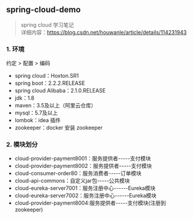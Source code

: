 ## spring-cloud-demo
> spring cloud 学习笔记  
> 详细内容：https://blog.csdn.net/houwanle/article/details/114231943

### 1. 环境
约定 > 配置 > 编码

- spring cloud：Hoxton.SR1
- spring boot：2.2.2.RELEASE
- spring cloud Alibaba：2.1.0.RELEASE
- jdk：1.8
- maven：3.5及以上（阿里云仓库）
- mysql：5.7及以上
- lombok：idea 插件
- zookeeper：docker 安装 zookeeper

### 2. 模块划分
- cloud-provider-payment8001：服务提供者-----支付模块
- cloud-provider-payment8002：服务提供者-----支付模块
- cloud-consumer-order80：服务消费者-----订单模块
- cloud-api-commons：自定义jar包-----公共模块
- cloud-eureka-server7001：服务注册中心------Eureka模块
- cloud-eureka-server7002：服务注册中心------Eureka模块
- cloud-provider-payment8004:服务提供者-----支付模块(注册到zookeeper)


